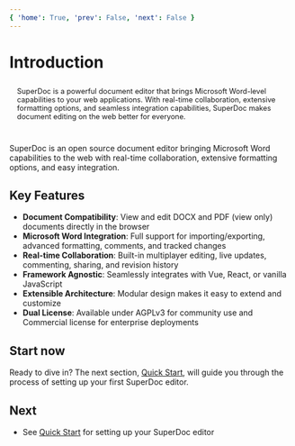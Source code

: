 ```yaml
---
{ 'home': True, 'prev': False, 'next': False }
---
```


# Introduction

<p style="margin-bottom: 2rem;
   padding: 0.5rem 0.85rem;
   border: 1px solid var(--vp-c-divider);
   border-radius: 4px;
   text-decoration: none;
   color: var(--vp-c-text-2);
   transition: color .4s ease-in-out;
   font-size: .8rem;">
SuperDoc is a powerful document editor that brings Microsoft Word-level capabilities to your web applications. With real-time collaboration, extensive formatting options, and seamless integration capabilities, SuperDoc makes document editing on the web better for everyone.
</p>

SuperDoc is an open source document editor bringing Microsoft Word capabilities to the web with real-time collaboration, extensive formatting options, and easy integration.

## Key Features

- **Document Compatibility**: View and edit DOCX and PDF (view only) documents directly in the browser
- **Microsoft Word Integration**: Full support for importing/exporting, advanced formatting, comments, and tracked changes
- **Real-time Collaboration**: Built-in multiplayer editing, live updates, commenting, sharing, and revision history
- **Framework Agnostic**: Seamlessly integrates with Vue, React, or vanilla JavaScript
- **Extensible Architecture**: Modular design makes it easy to extend and customize
- **Dual License**: Available under AGPLv3 for community use and Commercial license for enterprise deployments

## Start now

Ready to dive in? The next section, [Quick Start](/guide/quick-start), will guide you through the process of setting up your first SuperDoc editor.

## Next

- See [Quick Start](/guide/quick-start) for setting up your SuperDoc editor

